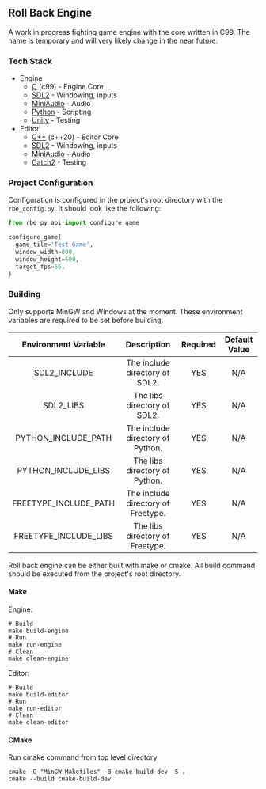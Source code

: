 ## Roll Back Engine

A work in progress fighting game engine with the core written in C99.  The name is temporary and will very likely change in the near future.

### Tech Stack

* Engine
  * [C](https://en.wikipedia.org/wiki/C_(programming_language)) (c99) - Engine Core
  * [SDL2](https://github.com/libsdl-org/SDL) - Windowing, inputs
  * [MiniAudio](https://github.com/mackron/miniaudio) - Audio
  * [Python](https://en.wikipedia.org/wiki/Python_(programming_language)) - Scripting
  * [Unity](https://github.com/ThrowTheSwitch/Unity) - Testing
* Editor
    * [C++](https://en.wikipedia.org/wiki/C%2B%2B) (c++20) - Editor Core
    * [SDL2](https://github.com/libsdl-org/SDL) - Windowing, inputs
    * [MiniAudio](https://github.com/mackron/miniaudio) - Audio
    * [Catch2](https://github.com/catchorg/Catch2) - Testing

### Project Configuration

Configuration is configured in the project's root directory with the `rbe_config.py`.  It should look like the following:

```python
from rbe_py_api import configure_game

configure_game(
  game_tile='Test Game',
  window_width=800,
  window_height=600,
  target_fps=66,
)
```

### Building

Only supports MinGW and Windows at the moment. These environment variables are required to be set before building.

|  Environment Variable |                      Description                   | Required | Default Value |
|:---------------------:|:--------------------------------------------------:|:--------:|:-------------:|
| SDL2_INCLUDE          | The include directory of SDL2.                     |    YES   |      N/A      |
| SDL2_LIBS             | The libs directory of SDL2.                        |    YES   |      N/A      |
| PYTHON_INCLUDE_PATH   | The include directory of Python.                   |    YES   |      N/A      |
| PYTHON_INCLUDE_LIBS   | The libs directory of Python.                      |    YES   |      N/A      |
| FREETYPE_INCLUDE_PATH | The include directory of Freetype.                 |    YES   |      N/A      |
| FREETYPE_INCLUDE_LIBS | The libs directory of Freetype.                    |    YES   |      N/A      |

Roll back engine can be either built with make or cmake.  All build command should be executed from the project's root directory.

#### Make

Engine:

```shell
# Build
make build-engine
# Run
make run-engine
# Clean
make clean-engine
```

Editor:

```shell
# Build
make build-editor
# Run
make run-editor
# Clean
make clean-editor
```

#### CMake

Run cmake command from top level directory

```shell
cmake -G "MinGW Makefiles" -B cmake-build-dev -S .
cmake --build cmake-build-dev
```
